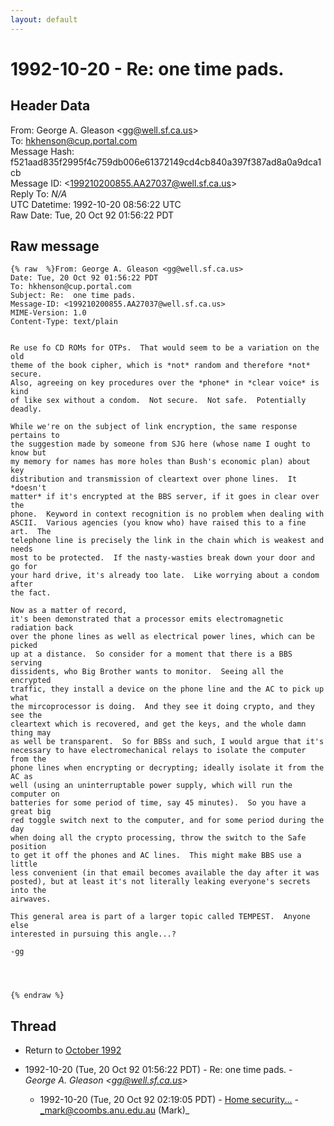 ```yaml
---
layout: default
---
```


# 1992-10-20 - Re:  one time pads.

## Header Data

From: George A. Gleason \<gg@well.sf.ca.us\><br>
To: hkhenson@cup.portal.com<br>
Message Hash: f521aad835f2995f4c759db006e61372149cd4cb840a397f387ad8a0a9dca1cb<br>
Message ID: \<199210200855.AA27037@well.sf.ca.us\><br>
Reply To: _N/A_<br>
UTC Datetime: 1992-10-20 08:56:22 UTC<br>
Raw Date: Tue, 20 Oct 92 01:56:22 PDT<br>

## Raw message

```
{% raw  %}From: George A. Gleason <gg@well.sf.ca.us>
Date: Tue, 20 Oct 92 01:56:22 PDT
To: hkhenson@cup.portal.com
Subject: Re:  one time pads.
Message-ID: <199210200855.AA27037@well.sf.ca.us>
MIME-Version: 1.0
Content-Type: text/plain


Re use fo CD ROMs for OTPs.  That would seem to be a variation on the old
theme of the book cipher, which is *not* random and therefore *not* secure.
Also, agreeing on key procedures over the *phone* in *clear voice* is kind
of like sex without a condom.  Not secure.  Not safe.  Potentially deadly.

While we're on the subject of link encryption, the same response pertains to
the suggestion made by someone from SJG here (whose name I ought to know but
my memory for names has more holes than Bush's economic plan) about key
distribution and transmission of cleartext over phone lines.  It *doesn't
matter* if it's encrypted at the BBS server, if it goes in clear over the
phone.  Keyword in context recognition is no problem when dealing with
ASCII.  Various agencies (you know who) have raised this to a fine art.  The
telephone line is precisely the link in the chain which is weakest and needs
most to be protected.  If the nasty-wasties break down your door and go for
your hard drive, it's already too late.  Like worrying about a condom after
the fact.  

Now as a matter of record, 
it's been demonstrated that a processor emits electromagnetic radiation back
over the phone lines as well as electrical power lines, which can be picked
up at a distance.  So consider for a moment that there is a BBS serving
dissidents, who Big Brother wants to monitor.  Seeing all the encrypted
traffic, they install a device on the phone line and the AC to pick up what
the mircoprocessor is doing.  And they see it doing crypto, and they see the
cleartext which is recovered, and get the keys, and the whole damn thing may
as well be transparent.  So for BBSs and such, I would argue that it's
necessary to have electromechanical relays to isolate the computer from the
phone lines when encrypting or decrypting; ideally isolate it from the AC as
well (using an uninterruptable power supply, which will run the computer on
batteries for some period of time, say 45 minutes).  So you have a great big
red toggle switch next to the computer, and for some period during the day
when doing all the crypto processing, throw the switch to the Safe position
to get it off the phones and AC lines.  This might make BBS use a little
less convenient (in that email becomes available the day after it was
posted), but at least it's not literally leaking everyone's secrets into the
airwaves.  

This general area is part of a larger topic called TEMPEST.  Anyone else
interested in pursuing this angle...?

-gg




{% endraw %}
```

## Thread

+ Return to [October 1992](/archive/1992/10)

+ 1992-10-20 (Tue, 20 Oct 92 01:56:22 PDT) - Re:  one time pads. - _George A. Gleason \<gg@well.sf.ca.us\>_
  + 1992-10-20 (Tue, 20 Oct 92 02:19:05 PDT) - [Home security...](/archive/1992/10/2be473d52a0362296b2fa5db0c5b7368828c3e322b7e2ac29c00d371d3c17539) - _mark@coombs.anu.edu.au (Mark)_

